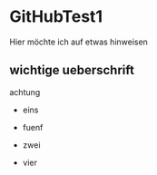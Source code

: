 # GitHubTest1
Hier möchte ich auf etwas hinweisen

## wichtige ueberschrift


achtung



* eins

* fuenf
* zwei
* vier


